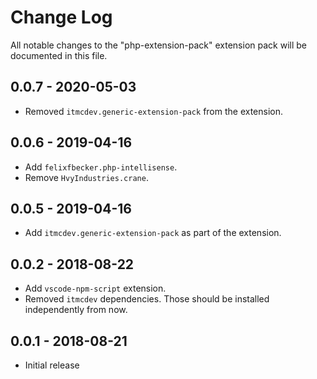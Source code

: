 # Change Log
All notable changes to the "php-extension-pack" extension pack will be documented in this file.

## 0.0.7 - 2020-05-03

- Removed `itmcdev.generic-extension-pack` from the extension.

## 0.0.6 - 2019-04-16

- Add `felixfbecker.php-intellisense`.
- Remove `HvyIndustries.crane`.

## 0.0.5 - 2019-04-16

- Add `itmcdev.generic-extension-pack` as part of the extension.

## 0.0.2 - 2018-08-22

- Add `vscode-npm-script` extension.
- Removed `itmcdev` dependencies. Those should be installed independently from now.

## 0.0.1 - 2018-08-21
- Initial release

